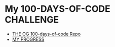 # My 100-DAYS-OF-CODE CHALLENGE

* [THE OG 100-days-of-code Repo](https://github.com/kallaway/100-days-of-code)
* [MY PROGRESS](mylog.md)
